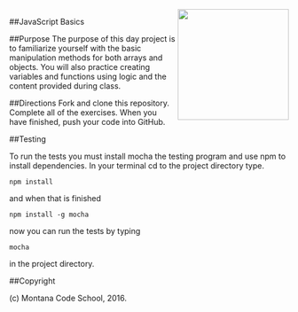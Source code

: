 <img src="http://montanacodeschool.com/wp-content/uploads/2015/06/MCS_LOGO_v1.png" width="200" align="right"/>

##JavaScript Basics

##Purpose
The purpose of this day project is to familiarize yourself with the basic manipulation methods for both arrays and objects. You will also practice creating variables and functions using logic and the content provided during class.

##Directions
Fork and clone this repository. Complete all of the exercises. When you have finished, push your code into GitHub.

##Testing

To run the tests you must install mocha the testing program and use npm to install dependencies. In your terminal cd to the project directory type.

```
npm install
```

and when that is finished

```
npm install -g mocha 
```

now you can run the tests by typing

```
mocha
```

in the project directory.

##Copyright

(c) Montana Code School, 2016.
